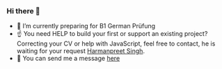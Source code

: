 ### Hi there 👋

- 🌱 I’m currently preparing for B1 German Prüfung
- :point_up: You need HELP to build your first or support an existing project? Correcting your CV or help with JavaScript, 
feel free to contact, he is waiting for your request [Harmanpreet Singh](https://github.com/harman052).
- 💬 You can send me a message [here](https://bit.ly/3043HuX) 

